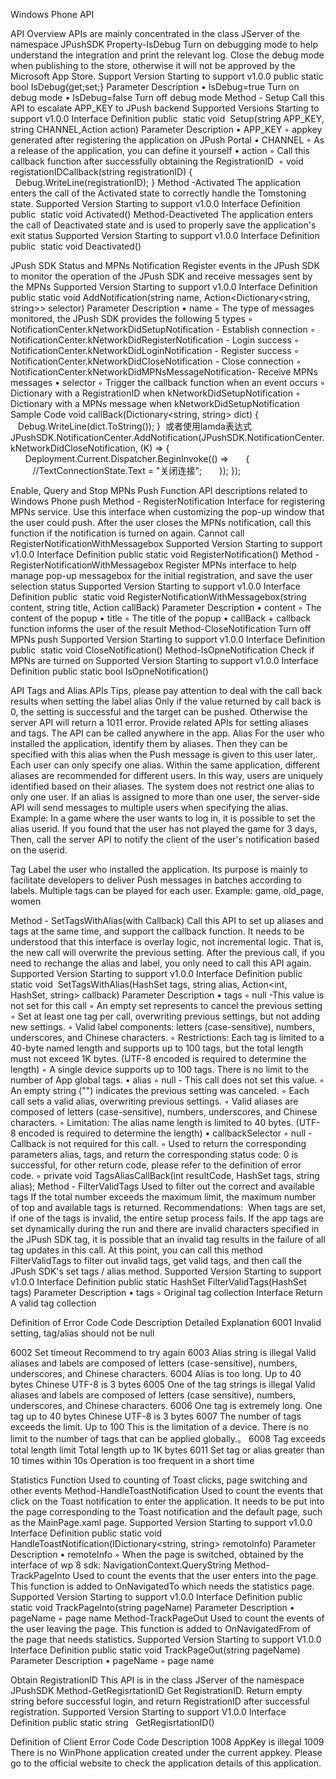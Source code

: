 Windows Phone API

API Overview
APIs are mainly concentrated in the class JServer of the namespace JPushSDK
Property-IsDebug
Turn on debugging mode to help understand the integration and print the relevant log. Close the debug mode when publishing to the store, otherwise it will not be approved by the Microsoft App Store.
Support Version
Starting to support v1.0.0
public static  bool  IsDebug{get;set;}
Parameter Description
    • IsDebug=true Turn on debug mode
    • IsDebug=false Turn off debug mode
Method - Setup
Call this API to escalate APP_KEY to JPush backend
Supported Versions
Starting to support v1.0.0
Interface Definition
public  static void  Setup(string APP_KEY, string CHANNEL,Action<string> action)
Parameter Description
    • APP_KEY
        ◦ appkey generated after registering the application on JPush Portal
    • CHANNEL
        ◦ As a release of the application, you can define it yourself
    • action
        ◦ Call this callback function after successfully obtaining the RegistrationID 
        ◦ void registationIDCallback(string registrationID) {   Debug.WriteLine(registrationID); }
Method -Activated
The application enters the call of the Activated state to correctly handle the Tomstoning state.
Supported Version
Starting to support v1.0.0
Interface Definition
public  static void Activated()
Method-Deactiveted
The application enters the call of Deactivated state and is used to properly save the application's exit status
Supported Version
Starting to support v1.0.0
Interface Definition
public  static void Deactivated()


JPush SDK Status and MPNs Notification
Register events in the JPush SDK to monitor the operation of the JPush SDK and receive messages sent by the MPNs
Supported Version
Starting to support v1.0.0
Interface Definition
public static void AddNotification(string name, Action<Dictionary<string, string>> selector)
Parameter Description
    • name
        ◦ The type of messages monitored, the JPush SDK provides the following 5 types
        ◦ NotificationCenter.kNetworkDidSetupNotification - Establish connection
        ◦ NotificationCenter.kNetworkDidRegisterNotification - Login success
        ◦ NotificationCenter.kNetworkDidLoginNotification - Register success
        ◦ NotificationCenter.kNetworkDidCloseNotification - Close connection
        ◦ NotificationCenter.kNetworkDidMPNsMessageNotification- Receive MPNs messages
    • selector
        ◦ Trigger the callback function when an event occurs
        ◦ Dictionary with a RegistrationID when kNetworkDidSetupNotification
        ◦ Dictionary with a MPNs message when kNetworkDidSetupNotification
Sample Code
void callBack(Dictionary<string, string> dict)
{
   Debug.WriteLine(dict.ToString());
} 
或者使用lamda表达式
JPushSDK.NotificationCenter.AddNotification(JPushSDK.NotificationCenter.kNetworkDidCloseNotification, (K) =>
{
      Deployment.Current.Dispatcher.BeginInvoke(() =>
      {
         //TextConnectionState.Text = "关闭连接";
      });
});


Enable, Query and Stop MPNs Push Function
API descriptions related to Windows Phone push
Method - RegisterNotification
Interface for registering MPNs service. Use this interface when customizing the pop-up window that the user could push. After the user closes the MPNs notification, call this function if the notification is turned on again. Cannot call RegisterNotificationWithMessagebox
Supported Version
Starting to support v1.0.0
Interface Definition
public static void RegisterNotification()
Method - RegisterNotificationWithMessagebox
Register MPNs interface to help manage pop-up messagebox for the initial registration, and save the user selection status
Supported Version
Starting to support v1.0.0
Interface Definition
public  static void RegisterNotificationWithMessagebox(string content, string title, Action<bool> callBack)
Parameter Description
    • content
        ◦ The content of the popup
    • title
        ◦ The title of the popup
    • callBack + callback function informs the user of the result
Method-CloseNotification
Turn off MPNs push
Supported Version
Starting to support v1.0.0
Interface Definition
public  static void CloseNotification()
Method-IsOpneNotification
Check if MPNs are turned on
Supported Version
Starting to support v1.0.0
Interface Definition
public static bool IsOpneNotification()


API Tags and Alias ​​APIs
Tips, please pay attention to deal with the call back results when setting the label alias
Only if the value returned by call back is 0, the setting is successful and the target can be pushed. Otherwise the server API will return a 1011 error.
Provide related APIs for setting aliases and tags.
The API can be called anywhere in the app.
Alias
For the user who installed the application, identify them by aliases. Then they can be specified with this alias when the Push message is given to this user later,.
Each user can only specify one alias.
Within the same application, different aliases are recommended for different users. In this way, users are uniquely identified based on their aliases.
The system does not restrict one alias to only one user. If an alias is assigned to more than one user, the server-side API will send messages to multiple users when specifying the alias.
Example: In a game where the user wants to log in, it is possible to set the alias userid. If you found that the user has not played the game for 3 days, Then, call the server API to notify the client of the user's notification based on the userid.

Tag
Label the user who installed the application. Its purpose is mainly to facilitate developers to deliver Push messages in batches according to labels.
Multiple tags can be played for each user.
Example: game, old_page, women

Method - SetTagsWithAlias(with Callback)
Call this API to set up aliases and tags at the same time, and support the callback function.
It needs to be understood that this interface is overlay logic, not incremental logic. That is, the new call will overwrite the previous setting.
After the previous call, if you need to rechange the alias and label, you only need to call this API again.
Supported Version
Starting to support v1.0.0
Interface Definition
public static void  SetTagsWithAlias(HashSet<string> tags, string alias, Action<int, HashSet<string>, string> callback)
Parameter Description
    • tags
        ◦ null -This value is not set for this call
        ◦ An empty set represents to cancel the previous setting
        ◦ Set at least one tag per call, overwriting previous settings, but not adding new settings.
        ◦ Valid label components: letters (case-sensitive), numbers, underscores, and Chinese characters.
        ◦ Restrictions: Each tag is limited to a 40-byte named length and supports up to 100 tags, but the total length must not exceed 1K bytes. (UTF-8 encoded is required to determine the length)
        ◦ A single device supports up to 100 tags. There is no limit to the number of App global tags.
    • alias
        ◦ null - This call does not set this value.
        ◦ An empty string ("") indicates the previous setting was canceled.
        ◦ Each call sets a valid alias, overwriting previous settings.
        ◦ Valid aliases are composed of letters (case-sensitive), numbers, underscores, and Chinese characters.
        ◦ Limitation: The alias name length is limited to 40 bytes. (UTF-8 encoded is required to determine the length)
    • callbackSelector
        ◦ null - Callback is not required for this call.
        ◦ Used to return the corresponding parameters alias, tags, and  return the corresponding status code: 0 is successful, for other return code, please refer to the definition of error code.
        ◦ private void TagsAliasCallBack(int resultCode, HashSet<string> tags, string alias);
Method - FilterValidTags
Used to filter out the correct and available tags
If the total number exceeds the maximum limit, the maximum number of top and available tags is returned.
Recommendations: 
When tags are set, if one of the tags is invalid, the entire setup process fails.
If the app tags are set dynamically during the run and there are invalid characters specified in the JPush SDK tag, it is possible that an invalid tag results in the failure of all tag updates in this call.
At this point, you can call this method FilterValidTags to filter out invalid tags, get valid tags, and then call the JPush SDK's set tags / alias method.
Supported Version
Starting to support v1.0.0
Interface Definition
public static HashSet<string> FilterValidTags(HashSet<string> tags)
Parameter Description
    • tags
        ◦ Original tag collection
Interface Return
A valid tag collection

Definition of Error Code
Code
Description
Detailed Explanation
6001
Invalid setting, tag/alias should not be null

6002
Set timeout
Recommend to try again
6003
Alias string is illegal
Valid aliases and labels are composed of letters (case-sensitive), numbers, underscores, and Chinese characters.
6004
Alias is too long. Up to 40 bytes
Chinese UTF-8 is 3 bytes
6005
One of the tag strings is illegal
Valid aliases and labels are composed of letters (case sensitive), numbers, underscores, and Chinese characters.
6006
One tag is extremely long. One tag up to 40 bytes
Chinese UTF-8 is 3 bytes
6007
The number of tags exceeds the limit. Up to 100
This is the limitation of a device. There is no limit to the number of tags that can be applied globally.。
6008
Tag exceeds total length limit
Total length up to 1K bytes
6011
Set tag or alias greater than 10 times within 10s
Operation is too frequent in a short time


Statistics Function
Used to counting of Toast clicks, page switching and other events
Method-HandleToastNotification
Used to count the events that click on the Toast notification to enter the application. It needs to be put into the page corresponding to the Toast notification and the default page, such as the MainPage.xaml page.
Supported Version
Starting to support v1.0.0
Interface Definition
public static void HandleToastNotification(IDictionary<string, string> remotoInfo)
Parameter Description
    • remoteInfo
        ◦ When the page is switched, obtained by the interface of wp 8 sdk: NavigationContext.QueryString
Method-TrackPageInto
Used to count the events that the user enters into the page. This function is added to OnNavigatedTo which needs the statistics page.
Supported Version
Starting to support v1.0.0
Interface Definition
public static void TrackPageInto(string pageName)
Parameter Description
    • pageName
        ◦ page name
Method-TrackPageOut
Used to count the events of the user leaving the page. This function is added to OnNavigatedFrom of the page that needs statistics.
Supported Version
Starting to support V1.0.0
Interface Definition
public static void TrackPageOut(string pageName)
Parameter Description
    • pageName
        ◦ page name


Obtain RegistrationID
This API is in the class JServer of the namespace JPushSDK
Method-GetRegisrtationID
Get RegistrationID. Return empty string before successful login, and return RegistrationID after successful registration. 
Supported Version
Starting to support V1.0.0
Interface Definition
public static string   GetRegisrtationID()


Definition of Client Error Code
Code
Description
1008
AppKey is illegal
1009
There is no WinPhone application created under the current appkey. Please go to the official website to check the application details of this application.
